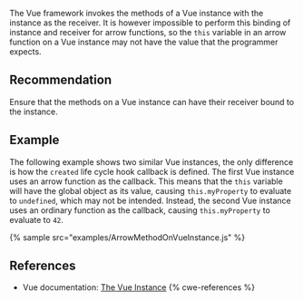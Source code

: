 The Vue framework invokes the methods of a Vue instance with the instance as the receiver. It is however impossible to perform this binding of instance and receiver for arrow functions, so the `this` variable in an arrow function on a Vue instance may not have the value that the programmer expects.


## Recommendation
Ensure that the methods on a Vue instance can have their receiver bound to the instance.


## Example
The following example shows two similar Vue instances, the only difference is how the `created` life cycle hook callback is defined. The first Vue instance uses an arrow function as the callback. This means that the `this` variable will have the global object as its value, causing `this.myProperty` to evaluate to `undefined`, which may not be intended. Instead, the second Vue instance uses an ordinary function as the callback, causing `this.myProperty` to evaluate to `42`.

{% sample src="examples/ArrowMethodOnVueInstance.js" %}

## References
* Vue documentation: [The Vue Instance](https://vuejs.org/v2/guide/instance.html)
{% cwe-references %}
